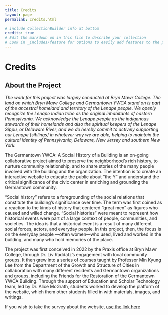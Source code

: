 ```yaml
---
title: Credits
layout: page
permalink: credits.html

# include CollectionBuilder info at bottom
credits: true
# Edit the markdown on in this file to describe your collection
# Look in _includes/feature for options to easily add features to the page
---
```


# Credits

## About the Project 

*The work for this project was largely conducted at Bryn Mawr College. The land on which Bryn Mawr College and Germantown YWCA stand on is part of the ancestral homeland and territory of the Lenape people. We openly recognize the Lenape Indian tribe as the original inhabitants of eastern Pennsylvania. We acknowledge the Lenape people as the indigenous stewards of their homelands and also the spiritual keepers of the Lenape Sippu, or Delaware River, and we do hereby commit to actively supporting our Lenape [siblings] in whatever way we are able, helping to maintain the cultural identity of Pennsylvania, Delaware, New Jersey and southern New York.*


The Germantown YWCA: A Social History of a Building is an on-going collaborative project aimed to preserve the neighborhood’s rich history, to nurture community relationship, and to share stories of the many people involved with the building and the organization. The intention is to create an interactive website to educate the public about “the Y” and understand the critical significance of the civic center in enriching and grounding the Germantown community.
 
“Social history” refers to a foregrounding of the social relations that constitute the building’s significance over time. The term was first coined as a reaction to the kinds of history that centered “great men” as figures who caused and willed change. “Social histories” were meant to represent how historical events were part of a large context of people, communities, and societies. The idea is that a historical event is a result of many different social forces, actors, and everyday people. In this project, then, the focus is on the everyday people —often women—who used, lived and worked in the building, and many who hold memories of the place.
 
The project was first conceived in 2022 by the Praxis office at Bryn Mawr College, through Dr. Liv Raddatz’s engagement with local community groups. It then grew into a series of courses taught by Professor Min Kyung Lee from the Department of the Growth and Structure of Cities in collaboration with many different residents and Germantown organizations and groups, including the Friends for the Restoration of the Germantown YWCA Building. Through the support of Education and Scholar Technology team, led by Dr. Alice McGrath, students worked to develop the platform of the website, which them other students filled in with materials, images, and writings.

If you wish to take the survey about the website, [use the link here](https://bit.ly/germantownYWCA)
